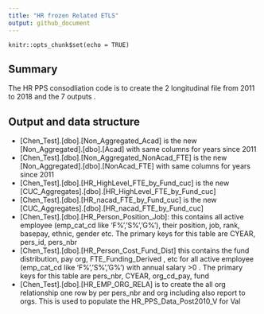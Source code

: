 ```yaml
---
title: "HR frozen Related ETLS"
output: github_document
---
```


```{r setup, include=FALSE}
knitr::opts_chunk$set(echo = TRUE)
```

## Summary

The HR PPS consodliation code is to create the 2 longitudinal file from 2011 to 2018 and the 7 outputs .



## Output and data structure
+	[Chen_Test].[dbo].[Non_Aggregated_Acad] is the new [Non_Aggregated].[dbo].[Acad] with same columns for years since 2011
+	[Chen_Test].[dbo].[Non_Aggregated_NonAcad_FTE] is the new  [Non_Aggregated].[dbo].[NonAcad_FTE] with same columns for years since 2011
+	[Chen_Test].[dbo].[HR_HighLevel_FTE_by_Fund_cuc]  is the new [CUC_Aggregates].[dbo].[HR_HighLevel_FTE_by_Fund_cuc]
+	[Chen_Test].[dbo].[HR_nacad_FTE_by_Fund_cuc]  is the new [CUC_Aggregates].[dbo].[HR_nacad_FTE_by_Fund_cuc]
+	[Chen_Test].[dbo].[HR_Person_Position_Job]: this contains all active employee (emp_cat_cd like ‘F%’,’S%’,’G%’), their position, job, rank, basepay, ethnic, gender etc. The primary keys for this table are CYEAR, pers_id, pers_nbr
+	[Chen_Test].[dbo].[HR_Person_Cost_Fund_Dist] this contains the fund distribution, pay org, FTE_Funding_Derived , etc for all active employee (emp_cat_cd like ‘F%’,’S%’,’G%’) with annual salary >0 . The primary keys for this table are pers_nbr, CYEAR, org_cd_pay, fund
+	[Chen_Test].[dbo].[HR_EMP_ORG_RELA] is to create the all org relationship one row by per pers_nbr and org including also report to orgs. This is used to populate the HR_PPS_Data_Post2010_V for Val


